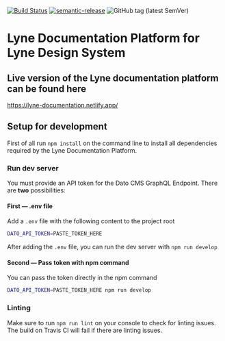 [![Build Status](https://travis-ci.com/lyne-design-system/lyne-documentation.svg?branch=master)](https://travis-ci.com/lyne-design-system/lyne-documentation) [![semantic-release](https://img.shields.io/badge/%20%20%F0%9F%93%A6%F0%9F%9A%80-semantic--release-e10079.svg)](https://github.com/semantic-release/semantic-release) ![GitHub tag (latest SemVer)](https://img.shields.io/github/v/tag/lyne-design-system/lyne-documentation?label=release)

# Lyne Documentation Platform for Lyne Design System

## Live version of the Lyne documentation platform can be found here
https://lyne-documentation.netlify.app/

## Setup for development

First of all run `npm install` on the command line to install all dependencies required by the Lyne Documentation Platform.

### Run dev server

You must provide an API token for the Dato CMS GraphQL Endpoint. There are **two** possibilities:

#### First — .env file

Add a `.env` file with the following content to the project root
```bash
DATO_API_TOKEN=PASTE_TOKEN_HERE
```

After adding the `.env` file, you can run the dev server with `npm run develop`

#### Second — Pass token with npm command

You can pass the token directly in the npm command
```bash
DATO_API_TOKEN=PASTE_TOKEN_HERE npm run develop
```

### Linting

Make sure to run `npm run lint` on your console to check for linting issues. The build on Travis CI will fail if there are linting issues.

